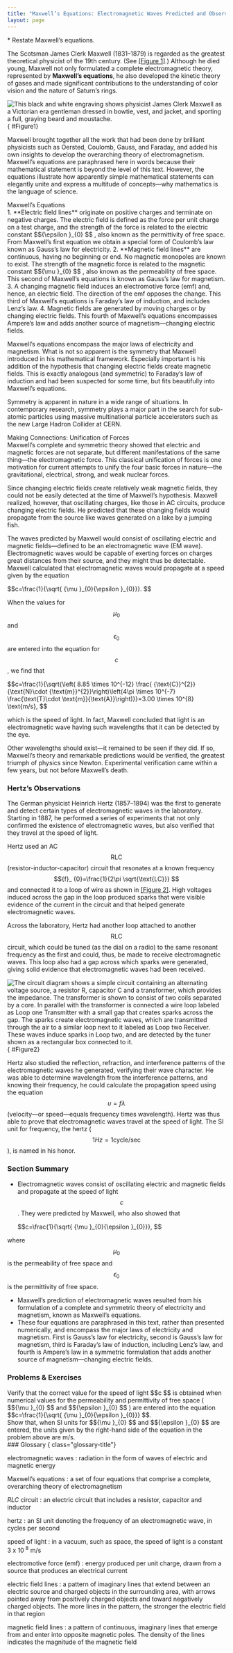 ```yaml
---
title: "Maxwell’s Equations: Electromagnetic Waves Predicted and Observed"
layout: page
---
```


<div class="abstract" markdown="1">
* Restate Maxwell’s equations.
</div>

The Scotsman James Clerk Maxwell (1831–1879) is regarded as the greatest
theoretical physicist of the 19th century. (See [[Figure 1]](#Figure1).)
Although he died young, Maxwell not only formulated a complete electromagnetic
theory, represented by **Maxwell’s equations**, he also developed the kinetic
theory of gases and made significant contributions to the understanding of color
vision and the nature of Saturn’s rings.

![This black and white engraving shows physicist James Clerk Maxwell as a Victorian era gentleman dressed in bowtie, vest, and jacket, and sporting a full, graying beard and moustache.](../resources/Figure_24_01_01a.jpg "James Clerk Maxwell, a 19th-century physicist, developed a theory that explained the relationship between electricity and magnetism and correctly predicted that visible light is caused by electromagnetic waves. (credit: G. J. Stodart)")
{ #Figure1}

Maxwell brought together all the work that had been done by brilliant physicists
such as Oersted, Coulomb, Gauss, and Faraday, and added his own insights to
develop the overarching theory of electromagnetism. Maxwell’s equations are
paraphrased here in words because their mathematical statement is beyond the
level of this text. However, the equations illustrate how apparently simple
mathematical statements can elegantly unite and express a multitude of
concepts—why mathematics is the language of science.

<div class="note" data-has-label="true" data-label="" markdown="1">
<div class="title">
Maxwell’s Equations
</div>
1.   **Electric field lines** originate on positive charges and terminate on negative charges. The electric field is defined as the force per unit charge on a test charge, and the strength of the force is related to the electric constant
     $${\epsilon }_{0} $$ ,   also known as the permittivity of free space. From Maxwell’s first equation we obtain a special form of Coulomb’s law known as Gauss’s law for electricity.
2.   **Magnetic field lines** are continuous, having no beginning or end. No magnetic monopoles are known to exist. The strength of the magnetic force is related to the magnetic constant
     $${\mu }_{0} $$ ,   also known as the permeability of free space. This second of Maxwell’s equations is known as Gauss’s law for magnetism.
3.   A changing magnetic field induces an electromotive force (emf) and, hence, an electric field. The direction of the emf opposes the change. This third of Maxwell’s equations is Faraday’s law of induction, and includes Lenz’s law.
4.   Magnetic fields are generated by moving charges or by changing electric fields. This fourth of Maxwell’s equations encompasses Ampere’s law and adds another source of magnetism—changing electric fields. 

</div>

Maxwell’s equations encompass the major laws of electricity and magnetism. What
is not so apparent is the symmetry that Maxwell introduced in his mathematical
framework. Especially important is his addition of the hypothesis that changing
electric fields create magnetic fields. This is exactly analogous (and
symmetric) to Faraday’s law of induction and had been suspected for some time,
but fits beautifully into Maxwell’s equations.

Symmetry is apparent in nature in a wide range of situations. In contemporary
research, symmetry plays a major part in the search for sub-atomic particles
using massive multinational particle accelerators such as the new Large Hadron
Collider at CERN.

<div class="note" data-has-label="true" data-label="" markdown="1">
<div class="title">
Making Connections: Unification of Forces
</div>
Maxwell’s complete and symmetric theory showed that electric and magnetic forces are not separate, but different manifestations of the same thing—the electromagnetic force. This classical unification of forces is one motivation for current attempts to unify the four basic forces in nature—the gravitational, electrical, strong, and weak nuclear forces.

</div>

Since changing electric fields create relatively weak magnetic fields, they
could not be easily detected at the time of Maxwell’s hypothesis. Maxwell
realized, however, that oscillating charges, like those in AC circuits, produce
changing electric fields. He predicted that these changing fields would
propagate from the source like waves generated on a lake by a jumping fish.

The waves predicted by Maxwell would consist of oscillating electric and
magnetic fields—defined to be an electromagnetic wave (EM wave). Electromagnetic
waves would be capable of exerting forces on charges great distances from their
source, and they might thus be detectable. Maxwell calculated that
electromagnetic waves would propagate at a speed given by the equation

<div class="equation" >
 $$c=\frac{1}{\sqrt{ {\mu }_{0}{\epsilon }_{0}}}. $$
</div>

When the values for $${\mu }_{0} $$ and $${\epsilon }_{0} $$ are entered into
the equation for $$c $$ , we find that

<div class="equation" >
 $$c=\frac{1}{\sqrt{\left( 8.85 \times 10^{-12}  \frac{ {\text{C}}^{2}}{\text{N}\cdot {\text{m}}^{2}}\right)\left(4\pi  \times 10^{-7}  \frac{\text{T}\cdot \text{m}}{\text{A}}\right)}}=3.00 \times 10^{8}  \text{m/s}, $$
</div>

which is the speed of light. In fact, Maxwell concluded that light is an
electromagnetic wave having such wavelengths that it can be detected by the eye.

Other wavelengths should exist—it remained to be seen if they did. If so,
Maxwell’s theory and remarkable predictions would be verified, the greatest
triumph of physics since Newton. Experimental verification came within a few
years, but not before Maxwell’s death.

### Hertz’s Observations

The German physicist Heinrich Hertz (1857–1894) was the first to generate and
detect certain types of electromagnetic waves in the laboratory. Starting in
1887, he performed a series of experiments that not only confirmed the existence
of electromagnetic waves, but also verified that they travel at the speed of
light.

Hertz used an AC $$\text{RLC} $$
(resistor-inductor-capacitor) circuit that resonates at a known frequency $${f}_
{0}=\frac{1}{2\pi \sqrt{\text{LC}}} $$ and connected it to a loop of wire as
shown in [[Figure 2]](#Figure2). High voltages induced across the gap in the
loop produced sparks that were visible evidence of the current in the circuit
and that helped generate electromagnetic waves.

Across the laboratory, Hertz had another loop attached to another $$\text{RLC}
$$ circuit, which could be tuned (as the dial on a radio) to the same resonant
frequency as the first and could, thus, be made to receive electromagnetic
waves. This loop also had a gap across which sparks were generated, giving solid
evidence that electromagnetic waves had been received.

![The circuit diagram shows a simple circuit containing an alternating voltage source, a resistor R, capacitor C and a transformer, which provides the impedance. The transformer is shown to consist of two coils separated by a core. In parallel with the transformer is connected a wire loop labeled as Loop one Transmitter with a small gap that creates sparks across the gap. The sparks create electromagnetic waves, which are transmitted through the air to a similar loop next to it labeled as Loop two Receiver. These waves induce sparks in Loop two, and are detected by the tuner shown as a rectangular box connected to it.](../resources/Figure_24_01_02a.jpg "The apparatus used by Hertz in 1887 to generate and detect electromagnetic waves. An \( RLC \) circuit connected to the first loop caused sparks across a gap in the wire loop and generated electromagnetic waves. Sparks across a gap in the second loop located across the laboratory gave evidence that the waves had been received. ")
{ #Figure2}

Hertz also studied the reflection, refraction, and interference patterns of the
electromagnetic waves he generated, verifying their wave character. He was able
to determine wavelength from the interference patterns, and knowing their
frequency, he could calculate the propagation speed using the equation
$$\upsilon =f\lambda $$
(velocity—or speed—equals frequency times wavelength). Hertz was thus able to
prove that electromagnetic waves travel at the speed of light. The SI unit for
frequency, the hertz ( $$1 Hz=1 \text{cycle/sec} $$ ), is named in his honor.

### Section Summary

* Electromagnetic waves consist of oscillating electric and magnetic fields and
  propagate at the speed of light $$c $$ . They were predicted by Maxwell, who
  also showed that

  <div class="equation" >
   $$c=\frac{1}{\sqrt{ {\mu }_{0}{\epsilon }_{0}}}, $$
  </div>

where $${\mu }_{0} $$ is the permeability of free space and $${\epsilon }_{0} $$
is the permittivity of free space.

* Maxwell’s prediction of electromagnetic waves resulted from his formulation of
  a complete and symmetric theory of electricity and magnetism, known as
  Maxwell’s equations.
* These four equations are paraphrased in this text, rather than presented
  numerically, and encompass the major laws of electricity and magnetism. First
  is Gauss’s law for electricity, second is Gauss’s law for magnetism, third is
  Faraday’s law of induction, including Lenz’s law, and fourth is Ampere’s law
  in a symmetric formulation that adds another source of magnetism—changing
  electric fields.

### Problems &amp; Exercises

<div class="exercise" data-element-type="problems-exercises">
<div class="problem" markdown="1">
Verify that the correct value for the speed of light  $$c $$
 is obtained when numerical values for the permeability and permittivity of free space ( $${\mu }_{0} $$
 and  $${\epsilon }_{0} $$ ) 
are entered into the equation  $$c=\frac{1}{\sqrt{ {\mu }_{0}{\epsilon }_{0}}} $$.

</div>
</div>

<div class="exercise" data-element-type="problems-exercises">
<div class="problem" markdown="1">
Show that, when SI units for  $${\mu }_{0} $$
 and  $${\epsilon }_{0} $$
 are entered, the units given by the right-hand side of the equation in the problem above are m/s.

</div>
</div>

<div class="glossary" markdown="1">
### Glossary
{ class="glossary-title"}

electromagnetic waves
: radiation in the form of waves of electric and magnetic energy

Maxwell’s equations
: a set of four equations that comprise a complete, overarching theory of
electromagnetism

*RLC* circuit
: an electric circuit that includes a resistor, capacitor and inductor

hertz
: an SI unit denoting the frequency of an electromagnetic wave, in cycles per
second

speed of light
: in a vacuum, such as space, the speed of light is a constant 3 x 10<sup>
8</sup> m/s

electromotive force (emf)
: energy produced per unit charge, drawn from a source that produces an
electrical current

electric field lines
: a pattern of imaginary lines that extend between an electric source and
charged objects in the surrounding area, with arrows pointed away from
positively charged objects and toward negatively charged objects. The more lines
in the pattern, the stronger the electric field in that region

magnetic field lines
: a pattern of continuous, imaginary lines that emerge from and enter into
opposite magnetic poles. The density of the lines indicates the magnitude of the
magnetic field

</div>
